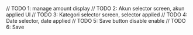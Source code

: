 // TODO 1: manage amount display // TODO 2: Akun selector screen, akun applied UI // TODO 3: Kategori selector screen, selector applied // TODO 4: Date selector, date applied // TODO 5: Save button
disable enable // TODO 6: Save
